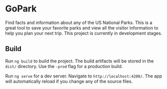 # GoPark

Find facts and information about any of the US National Parks. This is a great tool to save your favorite parks and view all the visitor information to help you plan your next trip. This project is currently in development stages.

## Build

Run `ng build` to build the project. The build artifacts will be stored in the `dist/` directory. Use the `-prod` flag for a production build.

Run `ng serve` for a dev server. Navigate to `http://localhost:4200/`. The app will automatically reload if you change any of the source files.

